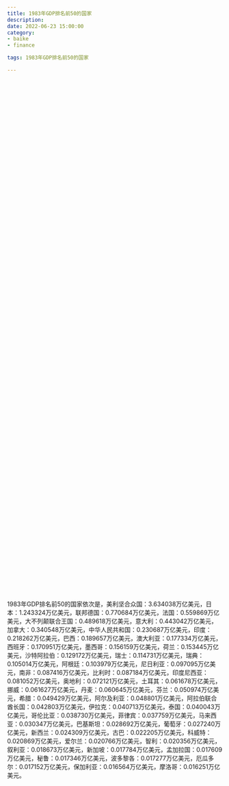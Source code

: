 ```yaml
---
title: 1983年GDP排名前50的国家
description:
date: 2022-06-23 15:00:00
category:
- baike
- finance

tags: 1983年GDP排名前50的国家

---
```


<!-- 引入刚刚下载的 ECharts 文件 -->
<script src="/assets/js/charts/echarts.min.js"></script>

<!-- 为 ECharts 准备一个定义了宽高的 DOM -->
<div id="myChart" style="width: 100%;height:1200px;"></div>

<div>
<p class="paragraph">1983年GDP排名前50的国家依次是，美利坚合众国：3.634038万亿美元，日本：1.243324万亿美元，联邦德国：0.770684万亿美元，法国：0.559869万亿美元，大不列颠联合王国：0.489618万亿美元，意大利：0.443042万亿美元，加拿大：0.340548万亿美元，中华人民共和国：0.230687万亿美元，印度：0.218262万亿美元，巴西：0.189657万亿美元，澳大利亚：0.177334万亿美元，西班牙：0.170951万亿美元，墨西哥：0.156159万亿美元，荷兰：0.153445万亿美元，沙特阿拉伯：0.129172万亿美元，瑞士：0.114731万亿美元，瑞典：0.105014万亿美元，阿根廷：0.103979万亿美元，尼日利亚：0.097095万亿美元，南非：0.087416万亿美元，比利时：0.087184万亿美元，印度尼西亚：0.081052万亿美元，奥地利：0.072121万亿美元，土耳其：0.061678万亿美元，挪威：0.061627万亿美元，丹麦：0.060645万亿美元，芬兰：0.050974万亿美元，希腊：0.049429万亿美元，阿尔及利亚：0.048801万亿美元，阿拉伯联合酋长国：0.042803万亿美元，伊拉克：0.040713万亿美元，泰国：0.040043万亿美元，哥伦比亚：0.038730万亿美元，菲律宾：0.037759万亿美元，马来西亚：0.030347万亿美元，巴基斯坦：0.028692万亿美元，葡萄牙：0.027240万亿美元，新西兰：0.024309万亿美元，古巴：0.022205万亿美元，科威特：0.020869万亿美元，爱尔兰：0.020766万亿美元，智利：0.020356万亿美元，叙利亚：0.018673万亿美元，新加坡：0.017784万亿美元，孟加拉国：0.017609万亿美元，秘鲁：0.017346万亿美元，波多黎各：0.017277万亿美元，厄瓜多尔：0.017152万亿美元，保加利亚：0.016564万亿美元，摩洛哥：0.016251万亿美元。</p>
</div>

<script>
    var chartDom = document.getElementById('myChart');
    var myChart = echarts.init(chartDom);
    var option;

    option = {
        title: {
            text: ''
        },
        tooltip: {
            trigger: 'axis',
            axisPointer: {
                type: 'shadow'
            }
        },
        legend: {},
        grid: {
            left: '0%',
            right: '0%',
            bottom: '3%',
            containLabel: true
        },
        xAxis: {
            type: 'value',
            boundaryGap: [0, 0.01]
        },
        yAxis: {
            type: 'category',
            data: ["摩洛哥", "保加利亚", "厄瓜多尔", "波多黎各", "秘鲁", "孟加拉国", "新加坡", "叙利亚", "智利", "爱尔兰", "科威特", "古巴", "新西兰", "葡萄牙", "巴基斯坦", "马来西亚", "菲律宾", "哥伦比亚", "泰国", "伊拉克", "阿拉伯联合酋长国", "阿尔及利亚", "希腊", "芬兰", "丹麦", "挪威", "土耳其", "奥地利", "印度尼西亚", "比利时", "南非", "尼日利亚", "阿根廷", "瑞典", "瑞士", "沙特阿拉伯", "荷兰", "墨西哥", "西班牙", "澳大利亚", "巴西", "印度", "中华人民共和国", "加拿大", "意大利", "大不列颠联合王国", "法国", "联邦德国", "日本", "美利坚合众国"]
        },
        series: [
            {
                itemStyle: {
                    color: "#00868B"
                },
                name: '（单位：万亿美元）',
                type: 'bar',
                data: [0.016251, 0.016564, 0.017152, 0.017277, 0.017346, 0.017609, 0.017784, 0.018673, 0.020356, 0.020766, 0.020869, 0.022205, 0.024309, 0.027240, 0.028692, 0.030347, 0.037759, 0.038730, 0.040043, 0.040713, 0.042803, 0.048801, 0.049429, 0.050974, 0.060645, 0.061627, 0.061678, 0.072121, 0.081052, 0.087184, 0.087416, 0.097095, 0.103979, 0.105014, 0.114731, 0.129172, 0.153445, 0.156159, 0.170951, 0.177334, 0.189657, 0.218262, 0.230687, 0.340548, 0.443042, 0.489618, 0.559869, 0.770684, 1.243324, 3.634038]
            }
        ]
    };

    option && myChart.setOption(option);

</script>
